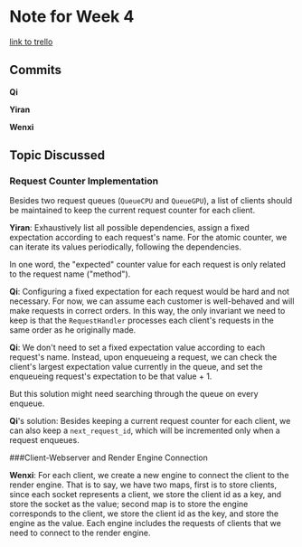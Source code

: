 # Note for Week 4

[link to trello](https://trello.com/invite/daxian2/0d1bdd82285db70339a7885d70934329)

## Commits
**Qi** 

**Yiran**

**Wenxi**

## Topic Discussed

### Request Counter Implementation

Besides two request queues (``QueueCPU`` and ``QueueGPU``), a list of clients should be maintained to keep the current request counter for each client.

**Yiran**: Exhaustively list all possible dependencies, assign a fixed expectation according to each request's name. For the atomic counter, we can iterate its values periodically, following the dependencies.

In one word, the "expected" counter value for each request is only related to the request name ("method").

**Qi**: Configuring a fixed expectation for each request would be hard and not necessary. For now, we can assume each customer is well-behaved and will make requests in correct orders. In this way, the only invariant we need to keep is that the ``RequestHandler`` processes each client's requests in the same order as he originally made. 

**Qi**: We don't need to set a fixed expectation value according to each request's name. Instead, upon enqueueing a request, we can check the client's largest expectation value currently in the queue, and set the enqueueing request's expectation to be that value + 1.

But this solution might need searching through the queue on every enqueue.

**Qi**'s solution: Besides keeping a current request counter for each client, we can also keep a ``next_request_id``, which will be incremented only when a request enqueues.


###Client-Webserver and Render Engine Connection

**Wenxi**: For each client, we create a new engine to connect the client to the render engine. That is to say, we have two maps, first is to store clients, since each socket represents a client, we store the client id as a key, and store the socket as the value; second map is to store the engine corresponds to the client, we store the client id as the key,  and store the engine as the value.
Each engine includes the requests of clients that we need to connect to the render engine.
